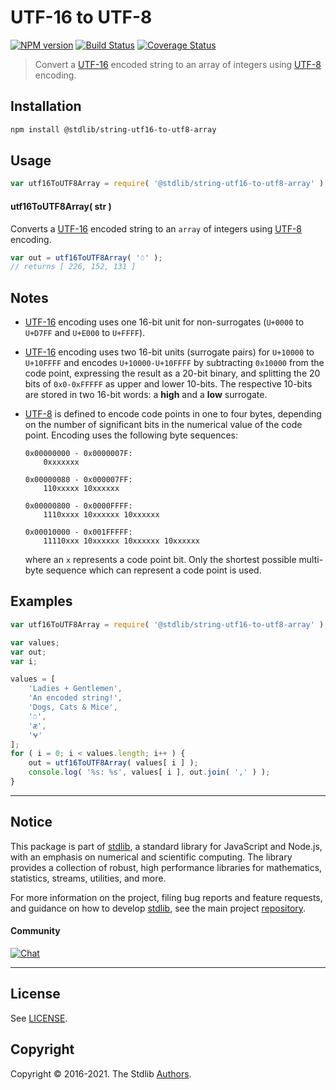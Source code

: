 <!--

@license Apache-2.0

Copyright (c) 2018 The Stdlib Authors.

Licensed under the Apache License, Version 2.0 (the "License");
you may not use this file except in compliance with the License.
You may obtain a copy of the License at

   http://www.apache.org/licenses/LICENSE-2.0

Unless required by applicable law or agreed to in writing, software
distributed under the License is distributed on an "AS IS" BASIS,
WITHOUT WARRANTIES OR CONDITIONS OF ANY KIND, either express or implied.
See the License for the specific language governing permissions and
limitations under the License.

-->

# UTF-16 to UTF-8

[![NPM version][npm-image]][npm-url] [![Build Status][test-image]][test-url] [![Coverage Status][coverage-image]][coverage-url] <!-- [![dependencies][dependencies-image]][dependencies-url] -->

> Convert a [UTF-16][utf-16] encoded string to an array of integers using [UTF-8][utf-8] encoding.

<!-- Section to include introductory text. Make sure to keep an empty line after the intro `section` element and another before the `/section` close. -->

<section class="intro">

</section>

<!-- /.intro -->

<!-- Package usage documentation. -->

<section class="installation">

## Installation

```bash
npm install @stdlib/string-utf16-to-utf8-array
```

</section>

<section class="usage">

## Usage

```javascript
var utf16ToUTF8Array = require( '@stdlib/string-utf16-to-utf8-array' );
```

#### utf16ToUTF8Array( str )

Converts a [UTF-16][utf-16] encoded string to an `array` of integers using [UTF-8][utf-8] encoding.

```javascript
var out = utf16ToUTF8Array( '☃' );
// returns [ 226, 152, 131 ]
```

</section>

<!-- /.usage -->

<!-- Package usage notes. Make sure to keep an empty line after the `section` element and another before the `/section` close. -->

<section class="notes">

## Notes

-   [UTF-16][utf-16] encoding uses one 16-bit unit for non-surrogates (`U+0000` to `U+D7FF` and `U+E000` to `U+FFFF`).

-   [UTF-16][utf-16] encoding uses two 16-bit units (surrogate pairs) for `U+10000` to `U+10FFFF` and encodes `U+10000-U+10FFFF` by subtracting `0x10000` from the code point, expressing the result as a 20-bit binary, and splitting the 20 bits of `0x0-0xFFFFF` as upper and lower 10-bits. The respective 10-bits are stored in two 16-bit words: a **high** and a **low** surrogate.

-   [UTF-8][utf-8] is defined to encode code points in one to four bytes, depending on the number of significant bits in the numerical value of the code point. Encoding uses the following byte sequences:

    ```text
    0x00000000 - 0x0000007F:
        0xxxxxxx

    0x00000080 - 0x000007FF:
        110xxxxx 10xxxxxx

    0x00000800 - 0x0000FFFF:
        1110xxxx 10xxxxxx 10xxxxxx

    0x00010000 - 0x001FFFFF:
        11110xxx 10xxxxxx 10xxxxxx 10xxxxxx
    ```

    where an `x` represents a code point bit. Only the shortest possible multi-byte sequence which can represent a code point is used.

</section>

<!-- /.notes -->

<!-- Package usage examples. -->

<section class="examples">

## Examples

<!-- eslint no-undef: "error" -->

```javascript
var utf16ToUTF8Array = require( '@stdlib/string-utf16-to-utf8-array' );

var values;
var out;
var i;

values = [
    'Ladies + Gentlemen',
    'An encoded string!',
    'Dogs, Cats & Mice',
    '☃',
    'æ',
    '𐐷'
];
for ( i = 0; i < values.length; i++ ) {
    out = utf16ToUTF8Array( values[ i ] );
    console.log( '%s: %s', values[ i ], out.join( ',' ) );
}
```

</section>

<!-- /.examples -->

<!-- Section to include cited references. If references are included, add a horizontal rule *before* the section. Make sure to keep an empty line after the `section` element and another before the `/section` close. -->

<section class="references">

</section>

<!-- /.references -->

<!-- Section for related `stdlib` packages. Do not manually edit this section, as it is automatically populated. -->

<section class="related">

</section>

<!-- /.related -->

<!-- Section for all links. Make sure to keep an empty line after the `section` element and another before the `/section` close. -->


<section class="main-repo" >

* * *

## Notice

This package is part of [stdlib][stdlib], a standard library for JavaScript and Node.js, with an emphasis on numerical and scientific computing. The library provides a collection of robust, high performance libraries for mathematics, statistics, streams, utilities, and more.

For more information on the project, filing bug reports and feature requests, and guidance on how to develop [stdlib][stdlib], see the main project [repository][stdlib].

#### Community

[![Chat][chat-image]][chat-url]

---

## License

See [LICENSE][stdlib-license].


## Copyright

Copyright &copy; 2016-2021. The Stdlib [Authors][stdlib-authors].

</section>

<!-- /.stdlib -->

<!-- Section for all links. Make sure to keep an empty line after the `section` element and another before the `/section` close. -->

<section class="links">

[npm-image]: http://img.shields.io/npm/v/@stdlib/string-utf16-to-utf8-array.svg
[npm-url]: https://npmjs.org/package/@stdlib/string-utf16-to-utf8-array

[test-image]: https://github.com/stdlib-js/string-utf16-to-utf8-array/actions/workflows/test.yml/badge.svg
[test-url]: https://github.com/stdlib-js/string-utf16-to-utf8-array/actions/workflows/test.yml

[coverage-image]: https://img.shields.io/codecov/c/github/stdlib-js/string-utf16-to-utf8-array/main.svg
[coverage-url]: https://codecov.io/github/stdlib-js/string-utf16-to-utf8-array?branch=main

<!--

[dependencies-image]: https://img.shields.io/david/stdlib-js/string-utf16-to-utf8-array.svg
[dependencies-url]: https://david-dm.org/stdlib-js/string-utf16-to-utf8-array/main

-->

[chat-image]: https://img.shields.io/gitter/room/stdlib-js/stdlib.svg
[chat-url]: https://gitter.im/stdlib-js/stdlib/

[stdlib]: https://github.com/stdlib-js/stdlib

[stdlib-authors]: https://github.com/stdlib-js/stdlib/graphs/contributors

[stdlib-license]: https://raw.githubusercontent.com/stdlib-js/string-utf16-to-utf8-array/main/LICENSE

[utf-8]: https://en.wikipedia.org/wiki/UTF-8

[utf-16]: https://en.wikipedia.org/wiki/UTF-16

</section>

<!-- /.links -->
